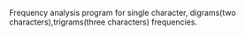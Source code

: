 Frequency analysis program for single character, digrams(two characters),trigrams(three characters)  frequencies.
